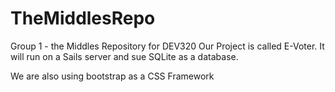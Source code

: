 # TheMiddlesRepo
Group 1 - the Middles Repository for DEV320
Our Project is called E-Voter.
It will run on a Sails server and sue SQLite as a database.

We are also using bootstrap as a CSS Framework
